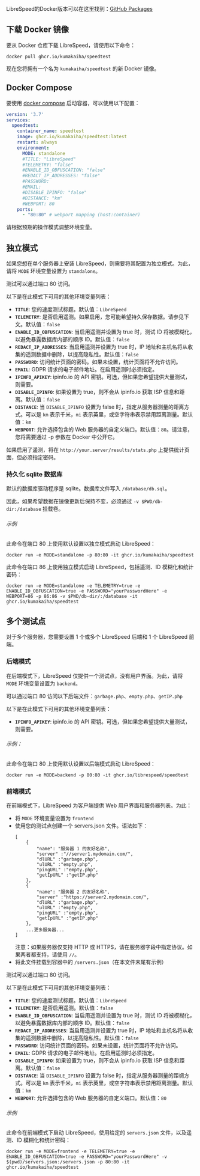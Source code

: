 LibreSpeed的Docker版本可以在这里找到：[GitHub Packages](https://github.com/librespeed/speedtest/pkgs/container/speedtest)

## 下载 Docker 镜像
要从 Docker 仓库下载 LibreSpeed，请使用以下命令：

```
docker pull ghcr.io/kumakaiha/speedtest
```

现在您将拥有一个名为 `kumakaiha/speedtest` 的新 Docker 镜像。

## Docker Compose
要使用 [docker compose](https://docs.docker.com/compose/) 启动容器，可以使用以下配置：

```yml
version: '3.7'
services:
  speedtest:
    container_name: speedtest
    image: ghcr.io/kumakaiha/speedtest:latest
    restart: always
    environment:
      MODE: standalone
      #TITLE: "LibreSpeed"
      #TELEMETRY: "false"
      #ENABLE_ID_OBFUSCATION: "false"
      #REDACT_IP_ADDRESSES: "false"
      #PASSWORD:
      #EMAIL:
      #DISABLE_IPINFO: "false"
      #DISTANCE: "km"
      #WEBPORT: 80
    ports:
      - "80:80" # webport mapping (host:container)
```

请根据预期的操作模式调整环境变量。

## 独立模式
如果您想在单个服务器上安装 LibreSpeed，则需要将其配置为独立模式。为此，请将 `MODE` 环境变量设置为 `standalone`。

测试可以通过端口 80 访问。

以下是在此模式下可用的其他环境变量列表：
* __`TITLE`__: 您的速度测试标题。默认值：`LibreSpeed`
* __`TELEMETRY`__: 是否启用遥测。如果启用，您可能希望持久保存数据。请参见下文。默认值：`false`
* __`ENABLE_ID_OBFUSCATION`__: 当启用遥测并设置为 true 时，测试 ID 将被模糊化，以避免暴露数据库内部的顺序 ID。默认值：`false`
* __`REDACT_IP_ADDRESSES`__: 当启用遥测并设置为 true 时，IP 地址和主机名将从收集的遥测数据中删除，以提高隐私性。默认值：`false`
* __`PASSWORD`__: 访问统计页面的密码。如果未设置，统计页面将不允许访问。
* __`EMAIL`__: GDPR 请求的电子邮件地址。在启用遥测时必须指定。
* __`IPINFO_APIKEY`__: ipinfo.io 的 API 密钥。可选，但如果您希望提供大量测试，则需要。
* __`DISABLE_IPINFO`__: 如果设置为 true，则不会从 ipinfo.io 获取 ISP 信息和距离。默认值：`false`
* __`DISTANCE`__: 当 `DISABLE_IPINFO` 设置为 false 时，指定从服务器测量的距离方式。可以是 `km` 表示千米，`mi` 表示英里，或空字符串表示禁用距离测量。默认值：`km`
* __`WEBPORT`__: 允许选择包含的 Web 服务器的自定义端口。默认值：`80`。请注意，您将需要通过 -p 参数在 Docker 中公开它。

如果启用了遥测，将在 `http://your.server/results/stats.php` 上提供统计页面，但必须指定密码。

### 持久化 sqlite 数据库

默认的数据库驱动程序是 sqlite。数据库文件写入 `/database/db.sql`。

因此，如果希望数据在镜像更新后保持不变，必须通过 `-v $PWD/db-dir:/database` 挂载卷。

###### 示例
此命令在端口 80 上使用默认设置以独立模式启动 LibreSpeed：

```
docker run -e MODE=standalone -p 80:80 -it ghcr.io/kumakaiha/speedtest
```

此命令在端口 86 上使用独立模式启动 LibreSpeed，包括遥测、ID 模糊化和统计密码：

```
docker run -e MODE=standalone -e TELEMETRY=true -e ENABLE_ID_OBFUSCATION=true -e PASSWORD="yourPasswordHere" -e WEBPORT=86 -p 86:86 -v $PWD/db-dir/:/database -it ghcr.io/kumakaiha/speedtest
```

## 多个测试点
对于多个服务器，您需要设置 1 个或多个 LibreSpeed 后端和 1 个 LibreSpeed 前端。

### 后端模式
在后端模式下，LibreSpeed 仅提供一个测试点，没有用户界面。为此，请将 `MODE` 环境变量设置为 `backend`。

可以通过端口 80 访问以下后端文件：`garbage.php`、`empty.php`、`getIP.php`

以下是在此模式下可用的其他环境变量列表：
* __`IPINFO_APIKEY`__: ipinfo.io 的 API 密钥。可选，但如果您希望提供大量测试，则需要。

###### 示例：
此命令在端口 80 上使用默认设置以后端模式启动 LibreSpeed：

```
docker run -e MODE=backend -p 80:80 -it ghcr.io/librespeed/speedtest
```

### 前端模式
在前端模式下，LibreSpeed 为客户端提供 Web 用户界面和服务器列表。为此：
* 将 `MODE` 环境变量设置为 `frontend`
* 使用您的测试点创建一个 servers.json 文件。语法如下：
    ```
    [
        {
            "name": "服务器 1 的友好名称",
            "server" :"//server1.mydomain.com/",
            "dlURL" :"garbage.php",
            "ulURL" :"empty.php",
            "pingURL" :"empty.php",
            "getIpURL" :"getIP.php"
        },
        {
            "name": "服务器 2 的友好名称",
            "server" :"https://server2.mydomain.com/",
            "dlURL" :"garbage.php",
            "ulURL" :"empty.php",
            "pingURL" :"empty.php",
            "getIpURL" :"getIP.php"
        },
        ...更多服务器...
    ]
    ```
    注意：如果服务器仅支持 HTTP 或 HTTPS，请在服务器字段中指定协议。如果两者都支持，请使用 `//`。
* 将此文件挂载到容器中的 `/servers.json`（在本文件末尾有示例）

测试可以通过端口 80 访问。

以下是在此模式下可用的其他环境变量列表：
* __`TITLE`__: 您的速度测试标题。默认值：`LibreSpeed`
* __`TELEMETRY`__: 是否启用遥测。默认值：`false`
* __`ENABLE_ID_OBFUSCATION`__: 当启用遥测并设置为 true 时，测试 ID 将被模糊化，以避免暴露数据库内部的顺序 ID。默认值：`false`
* __`REDACT_IP_ADDRESSES`__: 当启用遥测并设置为 true 时，IP 地址和主机名将从收集的遥测数据中删除，以提高隐私性。默认值：`false`
* __`PASSWORD`__: 访问统计页面的密码。如果未设置，统计页面将不允许访问。
* __`EMAIL`__: GDPR 请求的电子邮件地址。在启用遥测时必须指定。
* __`DISABLE_IPINFO`__: 如果设置为 true，则不会从 ipinfo.io 获取 ISP 信息和距离。默认值：`false`
* __`DISTANCE`__: 当 `DISABLE_IPINFO` 设置为 false 时，指定从服务器测量的距禂方式。可以是 `km` 表示千米，`mi` 表示英里，或空字符串表示禁用距离测量。默认值：`km`
* __`WEBPORT`__: 允许选择包含的 Web 服务器的自定义端口。默认值：`80`

###### 示例
此命令在前端模式下启动 LibreSpeed，使用给定的 `servers.json` 文件，以及遥测、ID 模糊化和统计密码：

```
docker run -e MODE=frontend -e TELEMETRY=true -e ENABLE_ID_OBFUSCATION=true -e PASSWORD="yourPasswordHere" -v $(pwd)/servers.json:/servers.json -p 80:80 -it ghcr.io/kumakaiha/speedtest
```